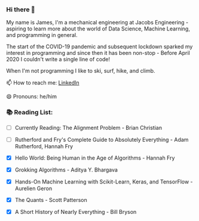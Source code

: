 ### Hi there 👋

My name is James, I'm a mechanical engineering at Jacobs Engineering - aspiring to learn more about the world of Data Science, Machine Learning, and programming in general. 


The start of the COVID-19 pandemic and subsequent lockdown sparked my interest in programming and since then it has been non-stop - Before April 2020 I couldn't write a single line of code!

When I'm not programming I like to ski, surf, hike, and climb. 



📫 How to reach me: [LinkedIn](https://www.linkedin.com/in/james-moro-b56a5575)


😄 Pronouns: he/him


### 📚 Reading List: 
- [ ] Currently Reading: The Alignment Problem - Brian Christian
- [ ] Rutherford and Fry's Complete Guide to Absolutely Everything - Adam Rutherford, Hannah Fry
- [x] Hello World: Being Human in the Age of Algorithms - Hannah Fry
- [x] Grokking Algorithms - Aditya Y. Bhargava
- [x] Hands-On Machine Learning with Scikit-Learn, Keras, and TensorFlow - Aurelien Geron
- [x] The Quants - Scott Patterson
- [x] A Short History of Nearly Everything - Bill Bryson




<!--
**jmoro0408/jmoro0408** is a ✨ _special_ ✨ repository because its `README.md` (this file) appears on your GitHub profile.

Here are some ideas to get you started:

- 🔭 I’m currently working on ...
- 🌱 I’m currently learning ...
- 👯 I’m looking to collaborate on ...
- 🤔 I’m looking for help with ...
- 💬 Ask me about ...
- 📫 How to reach me: ...
- 😄 Pronouns: ...
- ⚡ Fun fact: ...
-->

